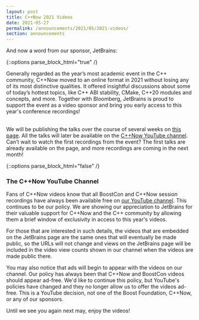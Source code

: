 ```yaml
---
layout: post
title: C++Now 2021 Videos
date: 2021-05-27
permalink: /announcements/2021/05/2021-videos/
section: announcements
---
```



And now a word from our sponsor, JetBrains:

{::options parse_block_html="true" /}
<p class="highlight block quoteBox"><span class="quoteBoxSponsorImage" style="background-image: url(/assets/img/sponsors/jetbrains.png);"></span>Generally regarded as the year’s most academic event in the C++ community, C++Now moved to an online format in 2021 without losing any of its most distinctive qualities. It offered insightful discussions about some of today’s hottest topics, like C++ ABI stability, CMake, C++20 modules and concepts, and more. Together with Bloomberg, JetBrains is proud to support the event as a video sponsor and bring you early access to this year's conference recordings!<br /><br />

We will be publishing the talks over the course of several weeks on [this page](http://jb.gg/cppnow). All the talks will later be available on the [C++Now YouTube channel](https://www.youtube.com/user/Boostcon). Can’t wait to watch the first recordings from the event? The first talks are already available on the page, and more recordings are coming in the next month!</p>
{::options parse_block_html="false" /}

<!--break-->

### The C++Now YouTube Channel

Fans of C++Now videos know that all BoostCon and C++Now session recordings have always been available free on [our YouTube channel](https://www.youtube.com/user/Boostcon). This continues to be our policy. We are showing our appreciation to JetBrains for their valuable support for C++Now and the C++ community by allowing them a brief window of exclusivity in access to this year's videos.

For those that are interested in such details, the videos that are embedded on the JetBrains page are the same ones that will eventually be made public, so the URLs will not change and views on the JetBrains page will be included in the video view counts shown in our channel when the videos are made public there.

You may also notice that ads will begin to appear with the videos on our channel. Our policy has always been that C++Now and BoostCon videos should appear ad-free. We'd like to continue this policy, but YouTube's policies have changed and they no longer allow us to offer the videos ad-free. This is a YouTube decision, not one of the Boost Foundation, C++Now, or any of our sponsors.

Until we see you again next may, enjoy the videos!

